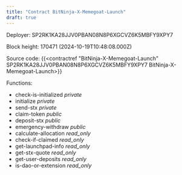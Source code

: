 ```yaml
---
title: "Contract BitNinja-X-Memegoat-Launch"
draft: true
---
```

Deployer: SP2RK1KA28JJV0PBAN08N8P6XGCVZ6K5MBFY9XPY7


 



Block height: 170471 (2024-10-19T10:48:08.000Z)

Source code: {{<contractref "BitNinja-X-Memegoat-Launch" SP2RK1KA28JJV0PBAN08N8P6XGCVZ6K5MBFY9XPY7 BitNinja-X-Memegoat-Launch>}}

Functions:

* check-is-initialized _private_
* initialize _private_
* send-stx _private_
* claim-token _public_
* deposit-stx _public_
* emergency-withdraw _public_
* calculate-allocation _read_only_
* check-if-claimed _read_only_
* get-launchpad-info _read_only_
* get-stx-quote _read_only_
* get-user-deposits _read_only_
* is-dao-or-extension _read_only_

